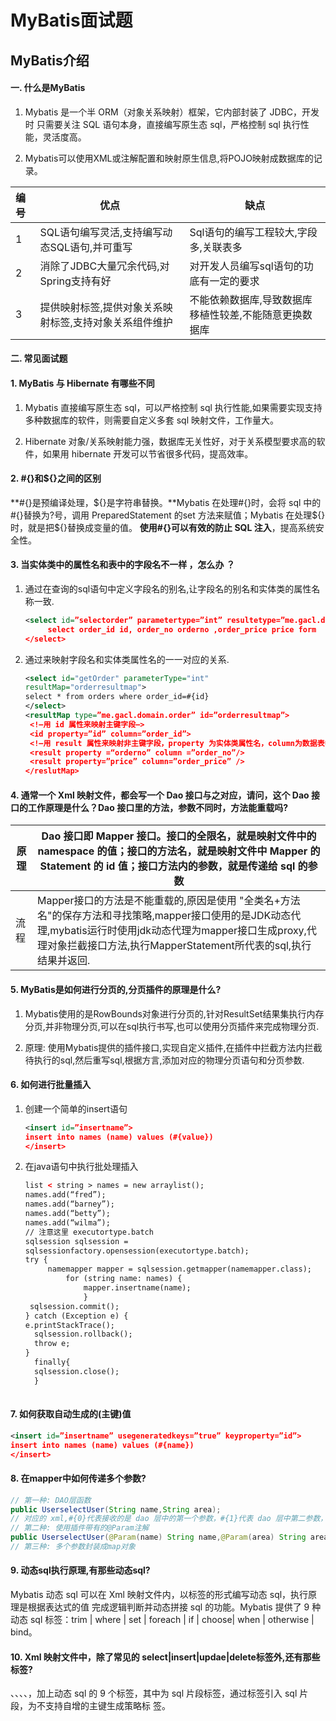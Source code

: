 # MyBatis面试题

## MyBatis介绍

#### 一.  什么是MyBatis

1. Mybatis 是一个半 ORM（对象关系映射）框架，它内部封装了 JDBC，开发时
   只需要关注 SQL 语句本身，直接编写原生态 sql，严格控制 sql 执行性
   能，灵活度高。

2. Mybatis可以使用XML或注解配置和映射原生信息,将POJO映射成数据库的记录。

| 编号 | 优点                                                   | 缺点                                                   |
| :--- | ------------------------------------------------------ | ------------------------------------------------------ |
| 1    | SQL语句编写灵活,支持编写动态SQL语句,并可重写           | Sql语句的编写工程较大,字段多,关联表多                  |
| 2    | 消除了JDBC大量冗余代码,对Spring支持有好                | 对开发人员编写sql语句的功底有一定的要求                |
| 3    | 提供映射标签,提供对象关系映射标签,支持对象关系组件维护 | 不能依赖数据库,导致数据库移植性较差,不能随意更换数据库 |

#### 二. 常见面试题

#### 1. MyBatis 与 Hibernate 有哪些不同

1. Mybatis 直接编写原生态 sql，可以严格控制 sql 执行性能,如果需要实现支持多种数据库的软件，则需要自定义多套 sql 映射文件，工作量大。

2. Hibernate 对象/关系映射能力强，数据库无关性好，对于关系模型要求高的软件，如果用 hibernate 开发可以节省很多代码，提高效率。

#### 2. #{}和${}之间的区别

**#{}是预编译处理，${}是字符串替换。**Mybatis 在处理#{}时，会将 sql 中的#{}替换为?号，调用 PreparedStatement 的set 方法来赋值；Mybatis 在处理${}时，就是把${}替换成变量的值。
**使用#{}可以有效的防止 SQL 注入**，提高系统安全性。

#### 3. 当实体类中的属性名和表中的字段名不一样 ，怎么办 ？

1. 通过在查询的sql语句中定义字段名的别名,让字段名的别名和实体类的属性名称一致.

   ```xml
   <select id=”selectorder” parametertype=”int” resultetype=”me.gacl.domain.order”>
   		select order_id id, order_no orderno ,order_price price form  orders where order_id=#{id};
   </select>
   ```

2. 通过<resultMap>来映射字段名和实体类属性名的一一对应的关系.

   ```xml
   <select id="getOrder" parameterType="int"
   resultMap="orderresultmap">
   select * from orders where order_id=#{id}
   </select>
   <resultMap type=”me.gacl.domain.order” id=”orderresultmap”>
   	<!–用 id 属性来映射主键字段–>
   	<id property=”id” column=”order_id”>
   	<!–用 result 属性来映射非主键字段，property 为实体类属性名，column为数据表中的属性–>
   	<result property =“orderno” column =”order_no”/>
   	<result property=”price” column=”order_price” />
   </reslutMap>
   ```
 #### 4. 通常一个 Xml 映射文件，都会写一个 Dao 接口与之对应，请问，这个 Dao 接口的工作原理是什么？Dao 接口里的方法，参数不同时，方法能重载吗?

| 原理 | Dao 接口即 Mapper 接口。接口的全限名，就是映射文件中的 namespace 的值；接口的方法名，就是映射文件中 Mapper 的 Statement 的 id 值；接口方法内的参数，就是传递给 sql 的参数 |
| ---- | ------------------------------------------------------------ |
| 流程 | Mapper接口的方法是不能重载的,原因是使用 "全类名+方法名"的保存方法和寻找策略,mapper接口使用的是JDK动态代理,mybatis运行时使用jdk动态代理为mapper接口生成proxy,代理对象拦截接口方法,执行MapperStatement所代表的sql,执行结果并返回. |

#### 5. MyBatis是如何进行分页的,分页插件的原理是什么?

1. Mybatis使用的是RowBounds对象进行分页的,针对ResultSet结果集执行内存分页,并非物理分页,可以在sql执行书写,也可以使用分页插件来完成物理分页.

2. 原理: 使用Mybatis提供的插件接口,实现自定义插件,在插件中拦截方法内拦截待执行的sql,然后重写sql,根据方言,添加对应的物理分页语句和分页参数.

#### 6. 如何进行批量插入

1. 创建一个简单的insert语句

   ```xml
   <insert id=”insertname”>
   insert into names (name) values (#{value})
   </insert>
   ```

2. 在java语句中执行批处理插入

   ```xml
   list < string > names = new arraylist();
   names.add(“fred”);
   names.add(“barney”);
   names.add(“betty”);
   names.add(“wilma”);
   // 注意这里 executortype.batch
   sqlsession sqlsession =
   sqlsessionfactory.opensession(executortype.batch);
   try {
   		namemapper mapper = sqlsession.getmapper(namemapper.class);
   			for (string name: names) {
   				mapper.insertname(name);
   				}
   	sqlsession.commit();
   } catch (Exception e) {
   e.printStackTrace();
     sqlsession.rollback();
     throw e;
   }
     finally{
     sqlsession.close();
     }
     
   ```

   

#### 7. 如何获取自动生成的(主键)值

```xml
<insert id=”insertname” usegeneratedkeys=”true” keyproperty=”id”>
insert into names (name) values (#{name})
</insert>
```

#### 8. 在mapper中如何传递多个参数?

```java
// 第一种: DAO层函数
public UserselectUser(String name,String area);
// 对应的 xml,#{0}代表接收的是 dao 层中的第一个参数，#{1}代表 dao 层中第二参数，更多参数一致往后加即可
// 第二种: 使用插件带有的@Param注解
public UserselectUser(@Param(name) String name,@Param(area) String area);
// 第三种: 多个参数封装成map对象
```

#### 9. 动态sql执行原理,有那些动态sql?

Mybatis 动态 sql 可以在 Xml 映射文件内，以标签的形式编写动态 sql，执行原理是根据表达式的值 完成逻辑判断并动态拼接 sql 的功能。Mybatis 提供了 9 种动态 sql 标签：trim | where | set | foreach | if | choose| when | otherwise | bind。

#### 10. Xml 映射文件中，除了常见的 select|insert|updae|delete标签外,还有那些标签?

<resultMap>、<parameterMap>、<sql>、<include>、<selectKey>，加上动态 sql 的 9 个标签，其中<sql>为 sql 片段标签，通过<include>标签引入 sql 片段，<selectKey>为不支持自增的主键生成策略标
签。     

   
